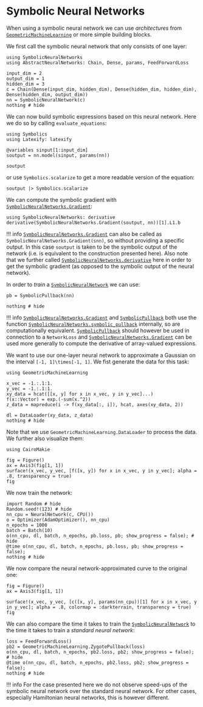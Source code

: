 # Symbolic Neural Networks

When using a symbolic neural network we can use *architectures* from [`GeometricMachineLearning`](https://github.com/JuliaGNI/GeometricMachineLearning.jl) or more simple building blocks.

We first call the symbolic neural network that only consists of one layer:

```@example snn
using SymbolicNeuralNetworks
using AbstractNeuralNetworks: Chain, Dense, params, FeedForwardLoss

input_dim = 2
output_dim = 1
hidden_dim = 3
c = Chain(Dense(input_dim, hidden_dim), Dense(hidden_dim, hidden_dim), Dense(hidden_dim, output_dim))
nn = SymbolicNeuralNetwork(c)
nothing # hide
```

We can now build symbolic expressions based on this neural network. Here we do so by calling `evaluate_equations`:

```@example snn
using Symbolics
using Latexify: latexify

@variables sinput[1:input_dim]
soutput = nn.model(sinput, params(nn))

soutput
```

or use `Symbolics.scalarize` to get a more readable version of the equation:

```@example snn
soutput |> Symbolics.scalarize
```

We can compute the symbolic gradient with [`SymbolicNeuralNetworks.Gradient`](@ref):

```@example snn
using SymbolicNeuralNetworks: derivative
derivative(SymbolicNeuralNetworks.Gradient(soutput, nn))[1].L1.b
```

!!! info
    [`SymbolicNeuralNetworks.Gradient`](@ref) can also be called as `SymbolicNeuralNetworks.Gradient(snn)`, so without providing a specific output. In this case `soutput` is taken to be the symbolic output of the network (i.e. is equivalent to the construction presented here). Also note that we further called [`SymbolicNeuralNetworks.derivative`](@ref) here in order to get the symbolic gradient (as opposed to the symbolic output of the neural network).

In order to *train* a [`SymbolicNeuralNetwork`](@ref) we can use:

```@example snn
pb = SymbolicPullback(nn)

nothing # hide
```

!!! info
    [`SymbolicNeuralNetworks.Gradient`](@ref) and [`SymbolicPullback`](@ref) both use the function [`SymbolicNeuralNetworks.symbolic_pullback`](@ref) internally, so are computationally equivalent. [`SymbolicPullback`](@ref) should however be used in connection to a `NetworkLoss` and [`SymbolicNeuralNetworks.Gradient`](@ref) can be used more generally to compute the derivative of array-valued expressions.

We want to use our one-layer neural network to approximate a Gaussian on the interval ``[-1, 1]\times[-1, 1]``. We fist generate the data for this task:

```@example snn
using GeometricMachineLearning

x_vec = -1.:.1:1.
y_vec = -1.:.1:1.
xy_data = hcat([[x, y] for x in x_vec, y in y_vec]...)
f(x::Vector) = exp.(-sum(x.^2))
z_data = mapreduce(i -> f(xy_data[:, i]), hcat, axes(xy_data, 2))

dl = DataLoader(xy_data, z_data)
nothing # hide
```

Note that we use `GeometricMachineLearning.DataLoader` to process the data. We further also visualize them: 

```@example snn
using CairoMakie

fig = Figure()
ax = Axis3(fig[1, 1])
surface!(x_vec, y_vec, [f([x, y]) for x in x_vec, y in y_vec]; alpha = .8, transparency = true)
fig
```

We now train the network:

```@example snn
import Random # hide
Random.seed!(123) # hide
nn_cpu = NeuralNetwork(c, CPU())
o = Optimizer(AdamOptimizer(), nn_cpu)
n_epochs = 1000
batch = Batch(10)
o(nn_cpu, dl, batch, n_epochs, pb.loss, pb; show_progress = false); # hide
@time o(nn_cpu, dl, batch, n_epochs, pb.loss, pb; show_progress = false);
nothing # hide
```

We now compare the neural network-approximated curve to the original one:

```@example snn
fig = Figure()
ax = Axis3(fig[1, 1])

surface!(x_vec, y_vec, [c([x, y], params(nn_cpu))[1] for x in x_vec, y in y_vec]; alpha = .8, colormap = :darkterrain, transparency = true)
fig
```

We can also compare the time it takes to train the [`SymbolicNeuralNetwork`](@ref) to the time it takes to train a *standard neural network*:

```@example snn
loss = FeedForwardLoss()
pb2 = GeometricMachineLearning.ZygotePullback(loss)
o(nn_cpu, dl, batch, n_epochs, pb2.loss, pb2; show_progress = false); # hide
@time o(nn_cpu, dl, batch, n_epochs, pb2.loss, pb2; show_progress = false);
nothing # hide
```

!!! info
    For the case presented here we do not observe speed-ups of the symbolic neural network over the standard neural network. For other cases, especially Hamiltonian neural networks, this is however different.